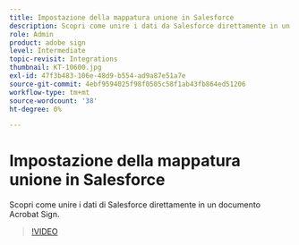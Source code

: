 ```yaml
---
title: Impostazione della mappatura unione in Salesforce
description: Scopri come unire i dati da Salesforce direttamente in un documento Acrobat Sign
role: Admin
product: adobe sign
level: Intermediate
topic-revisit: Integrations
thumbnail: KT-10600.jpg
exl-id: 47f3b483-106e-48d9-b554-ad9a87e51a7e
source-git-commit: 4ebf9594025f98f0505c58f1ab43fb864ed51206
workflow-type: tm+mt
source-wordcount: '38'
ht-degree: 0%

---
```


# Impostazione della mappatura unione in Salesforce

Scopri come unire i dati di Salesforce direttamente in un documento Acrobat Sign.

>[!VIDEO](https://video.tv.adobe.com/v/3409412?quality=12&learn=on&hidetitle=true)
